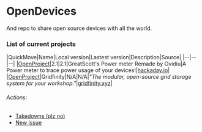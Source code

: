 # OpenDevices
And repo to share open source devices with all the world.

### List of current projects ###

|QuickMove|Name|Local version|Lastest version|Description|Source|
|--|--|--|
|[OpenProject](./GreatScott's%20Power%20meter%20Remade%20by%20Ovidiu)|2.1|2.1|GreatScott's Power meter Remade by Ovidiu|A Power meter to trace power usage of your devices!|[hackaday.io](http://bit.ly/3hxoMJP)|
|[OpenProject](./Gridfinity)|Gridfinity|N/A|N/A|*"The modular, open-source grid storage system for your workshop."*|[gridfinity.xyz](http://bit.ly/3I53X3l)|


###### Actions: 
- [Takedowns (plz no)](http://bit.ly/3YyMDJG)
- [New issue](http://bit.ly/3FIrBjd)
######